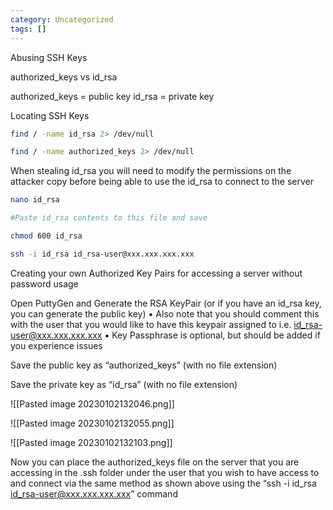 ```yaml
---
category: Uncategorized
tags: []
---
```

Abusing SSH Keys

authorized_keys vs id_rsa

authorized_keys = public key
id_rsa = private key

Locating SSH Keys

~~~bash
find / -name id_rsa 2> /dev/null

find / -name authorized_keys 2> /dev/null
~~~

When stealing id_rsa you will need to modify the permissions on the attacker copy before being able to use the id_rsa to connect to the server

~~~bash
nano id_rsa

#Paste id_rsa contents to this file and save

chmod 600 id_rsa

ssh -i id_rsa id_rsa-user@xxx.xxx.xxx.xxx
~~~

Creating your own Authorized Key Pairs for accessing a server without password usage

Open PuttyGen and Generate the RSA KeyPair (or if you have an id_rsa key, you can generate the public key)
      ▪ Also note that you should comment this with the user that you would like to have this keypair assigned to i.e. id_rsa-user@xxx.xxx.xxx.xxx
      ▪ Key Passphrase is optional, but should be added if you experience issues

Save the public key as “authorized_keys” (with no file extension)

Save the private key as “id_rsa” (with no file extension)

![[Pasted image 20230102132046.png]]

![[Pasted image 20230102132055.png]]

![[Pasted image 20230102132103.png]]

Now you can place the authorized_keys file on the server that you are accessing in the .ssh folder under the user that you wish to have access to and connect via the same method as shown above using the “ssh -i id_rsa id_rsa-user@xxx.xxx.xxx.xxx” command
